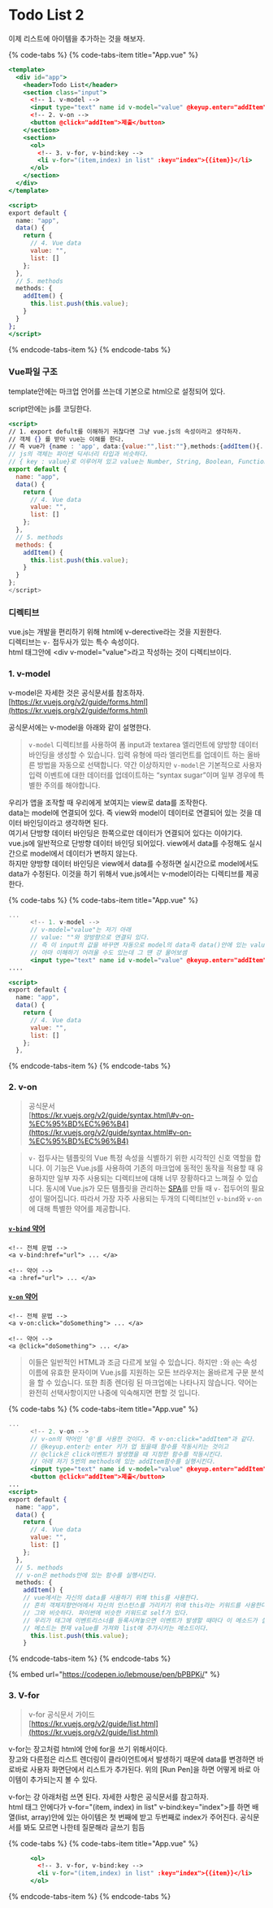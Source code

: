 # Todo List 2

이제 리스트에 아이템을 추가하는 것을 해보자.

{% code-tabs %}
{% code-tabs-item title="App.vue" %}
```jsx
<template>
  <div id="app">
    <header>Todo List</header>
    <section class="input">
      <!-- 1. v-model -->
      <input type="text" name id v-model="value" @keyup.enter="addItem">
      <!-- 2. v-on -->
      <button @click="addItem">제출</button>
    </section>
    <section>
      <ol>
        <!-- 3. v-for, v-bind:key -->
        <li v-for="(item,index) in list" :key="index">{{item}}</li>
      </ol>
    </section>
  </div>
</template>

<script>
export default {
  name: "app",
  data() {
    return {
      // 4. Vue data
      value: "",
      list: []
    };
  },
  // 5. methods
  methods: {
    addItem() {
      this.list.push(this.value);
    }
  }
};
</script>
```
{% endcode-tabs-item %}
{% endcode-tabs %}

### Vue파일 구조

template안에는 마크업 언어를 쓰는데 기본으로 html으로 설정되어 있다.

script안에는 js를 코딩한다. 

```jsx
<script>
// 1. export defult를 이해하기 귀찮다면 그냥 vue.js의 속성이라고 생각하자.
// 객체 {} 를 받아 vue는 이해를 한다. 
// 즉 vue가 {name : 'app', data:{value:"",list:""},methods:{addItem(){...}}라는 객체를 받는 것이다.
// js의 객체는 파이썬 딕셔너리 타입과 비슷하다.
// { key : value}로 이루어져 있고 value는 Number, String, Boolean, Function, Object의 타입이 될 수 있다.
export default {
  name: "app",
  data() {
    return {
      // 4. Vue data
      value: "",
      list: []
    };
  },
  // 5. methods
  methods: {
    addItem() {
      this.list.push(this.value);
    }
  }
};
</script>
```

### 디렉티브 

vue.js는 개발을 편리하기 위해 html에 v-derective라는 것을 지원한다.     
디렉티브는 `v-` 접두사가 있는 특수 속성이다.   
html 태그안에 &lt;div v-model="value"&gt;라고 작성하는 것이 디렉티브이다.

### 1. v-model

v-model은 자세한 것은 공식문서를 참조하자.  
[https://kr.vuejs.org/v2/guide/forms.html](https://kr.vuejs.org/v2/guide/forms.html)

공식문서에는 v-model을 아래와 같이 설명한다.

> `v-model` 디렉티브를 사용하여 폼 input과 textarea 엘리먼트에 양방향 데이터 바인딩을 생성할 수 있습니다. 입력 유형에 따라 엘리먼트를 업데이트 하는 올바른 방법을 자동으로 선택합니다. 약간 이상하지만 `v-model`은 기본적으로 사용자 입력 이벤트에 대한 데이터를 업데이트하는 “syntax sugar”이며 일부 경우에 특별한 주의를 해야합니다.

우리가 앱을 조작할 때 우리에게 보여지는 view로 data를 조작한다.   
data는 model에 연결되어 있다. 즉 view와 model이 데이터로 연결되어 있는 것을 데이터 바인딩이라고 생각하면 된다.  
여기서 단방향 데이터 바인딩은 한쪽으로만 데이터가 연결되어 있다는 이야기다.  
vue.js에 일반적으로 단방향 데이터 바인딩 되어있다. view에서 data를 수정해도 실시간으로 model에서 데이터가 변하지 않는다.  
하지만 양방향 데이터 바인딩은 view에서 data를 수정하면 실시간으로 model에서도 data가 수정된다. 이것을 하기 위해서 vue.js에서는 v-model이라는 디렉티브를 제공한다.



{% code-tabs %}
{% code-tabs-item title="App.vue" %}
```jsx
...
      <!-- 1. v-model -->
      // v-model="value"는 저기 아래 
      // value: ""와 양방향으로 연결되 있다.
      // 즉 이 input의 값을 바꾸면 자동으로 model의 data즉 data()안에 있는 value도 바뀌게 된다.
      // 아마 이해하기 어려울 수도 있는데 그 떈 걍 물어보셈
      <input type="text" name id v-model="value" @keyup.enter="addItem">
....      

<script>
export default {
  name: "app",
  data() {
    return {
      // 4. Vue data
      value: "",
      list: []
    };
  },
```
{% endcode-tabs-item %}
{% endcode-tabs %}



### 2. v-on

> 공식문서  
> [https://kr.vuejs.org/v2/guide/syntax.html\#v-on-%EC%95%BD%EC%96%B4](https://kr.vuejs.org/v2/guide/syntax.html#v-on-%EC%95%BD%EC%96%B4)

> `v-` 접두사는 템플릿의 Vue 특정 속성을 식별하기 위한 시각적인 신호 역할을 합니다. 이 기능은 Vue.js를 사용하여 기존의 마크업에 동적인 동작을 적용할 때 유용하지만 일부 자주 사용되는 디렉티브에 대해 너무 장황하다고 느껴질 수 있습니다. 동시에 Vue.js가 모든 템플릿을 관리하는 [SPA](https://en.wikipedia.org/wiki/Single-page_application)를 만들 때 `v-` 접두어의 필요성이 떨어집니다. 따라서 가장 자주 사용되는 두개의 디렉티브인 `v-bind`와 `v-on`에 대해 특별한 약어를 제공합니다.

#### [`v-bind` 약어](https://kr.vuejs.org/v2/guide/syntax.html#v-bind-%EC%95%BD%EC%96%B4) <a id="v-bind-&#xC57D;&#xC5B4;"></a>

```markup
<!-- 전체 문법 -->
<a v-bind:href="url"> ... </a>

<!-- 약어 -->
<a :href="url"> ... </a>
```

#### [`v-on` 약어](https://kr.vuejs.org/v2/guide/syntax.html#v-on-%EC%95%BD%EC%96%B4) <a id="v-on-&#xC57D;&#xC5B4;"></a>

```markup
<!-- 전체 문법 -->
<a v-on:click="doSomething"> ... </a>

<!-- 약어 -->
<a @click="doSomething"> ... </a>
```

> 이들은 일반적인 HTML과 조금 다르게 보일 수 있습니다. 하지만 `:`와 `@`는 속성 이름에 유효한 문자이며 Vue.js를 지원하는 모든 브라우저는 올바르게 구문 분석을 할 수 있습니다. 또한 최종 렌더링 된 마크업에는 나타나지 않습니다. 약어는 완전히 선택사항이지만 나중에 익숙해지면 편할 것 입니다.

{% code-tabs %}
{% code-tabs-item title="App.vue" %}
```jsx
...
      <!-- 2. v-on -->
      // v-on의 약어인 '@'를 사용한 것이다. 즉 v-on:click="addItem"과 같다.
      // @keyup.enter는 enter 키가 업 됬을때 함수를 작동시키는 것이고
      // @click은 click이벤트가 발생했을 때 지정한 함수를 작동시킨다.
      // 아래 저기 5번의 methods에 있는 addItem함수를 실행시킨다.
      <input type="text" name id v-model="value" @keyup.enter="addItem">
      <button @click="addItem">제출</button>
...
<script>
export default {
  name: "app",
  data() {
    return {
      // 4. Vue data
      value: "",
      list: []
    };
  },
  // 5. methods
  // v-on은 methods안에 있는 함수를 실행시킨다.
  methods: {
    addItem() {
    // vue에서는 자신의 data를 사용하기 위해 this를 사용한다.
    // 흔히 객체지향언어에서 자신의 인스턴스를 가리키기 위애 this라는 키워드를 사용한다.
    // 그와 비슷하다. 파이썬에 비슷한 키워드로 self가 있다.
    // 우리가 태그에 이벤트리스너를 등록시켜놓으면 이벤트가 발생할 때마다 이 메소드가 실행된다.
    // 메소드는 현재 value를 가져와 list에 추가시키는 메소드이다.
      this.list.push(this.value);
    }
```
{% endcode-tabs-item %}
{% endcode-tabs %}

{% embed url="https://codepen.io/lebmouse/pen/bPBPKj/" %}

### 3. V-for

> v-for 공식문서 가이드  
> [https://kr.vuejs.org/v2/guide/list.html](https://kr.vuejs.org/v2/guide/list.html)

v-for는 장고처럼 html에 안에 for을 쓰기 위해서이다.  
장고와 다른점은 리스트 렌더링이 클라이언트에서 발생하기 때문에 data를 변경하면 바로바로 사용자 화면단에서 리스트가 추가된다. 위의 \[Run Pen\]을 하면 어떻게 바로 아이템이 추가되는지 볼 수 있다.

v-for는 걍 아래처럼 쓰면 된다. 자세한 사항은 공식문서를 참고하자.  
html 태그 안에다가 v-for="\(item, index\) in list" v-bind:key="index"&gt;를 하면 배열\(list, array\)안에 있는 아이템은 첫 번째에 받고 두번째로 index가 주어진다. 공식문서를 봐도 모르면 나한테 질문해라 글쓰기 힘듬

{% code-tabs %}
{% code-tabs-item title="App.vue" %}
```jsx
      <ol>
        <!-- 3. v-for, v-bind:key -->
        <li v-for="(item,index) in list" :key="index">{{item}}</li>
      </ol>
```
{% endcode-tabs-item %}
{% endcode-tabs %}

